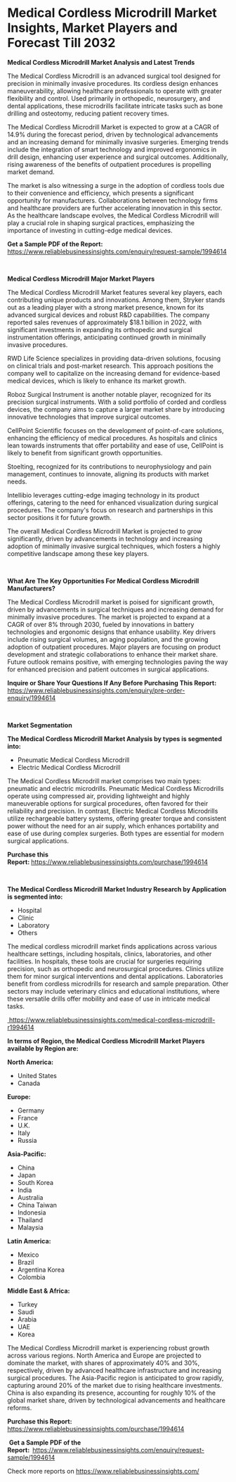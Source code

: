 <p><h1>Medical Cordless Microdrill Market Insights, Market Players and Forecast Till 2032</h1></p><p><strong>Medical Cordless Microdrill Market Analysis and Latest Trends</strong></p>
<p><p>The Medical Cordless Microdrill is an advanced surgical tool designed for precision in minimally invasive procedures. Its cordless design enhances maneuverability, allowing healthcare professionals to operate with greater flexibility and control. Used primarily in orthopedic, neurosurgery, and dental applications, these microdrills facilitate intricate tasks such as bone drilling and osteotomy, reducing patient recovery times.</p><p>The Medical Cordless Microdrill Market is expected to grow at a CAGR of 14.9% during the forecast period, driven by technological advancements and an increasing demand for minimally invasive surgeries. Emerging trends include the integration of smart technology and improved ergonomics in drill design, enhancing user experience and surgical outcomes. Additionally, rising awareness of the benefits of outpatient procedures is propelling market demand.</p><p>The market is also witnessing a surge in the adoption of cordless tools due to their convenience and efficiency, which presents a significant opportunity for manufacturers. Collaborations between technology firms and healthcare providers are further accelerating innovation in this sector. As the healthcare landscape evolves, the Medical Cordless Microdrill will play a crucial role in shaping surgical practices, emphasizing the importance of investing in cutting-edge medical devices.</p></p>
<p><strong>Get a Sample PDF of the Report:&nbsp;</strong> <a href="https://www.reliablebusinessinsights.com/enquiry/request-sample/1994614?utm_campaign=2289&utm_medium=2&utm_source=Github&utm_content=ia&utm_term=05032025&utm_id=medical-cordless-microdrill">https://www.reliablebusinessinsights.com/enquiry/request-sample/1994614</a></p>
<p>&nbsp;</p>
<p><strong>Medical Cordless Microdrill Major Market Players</strong></p>
<p><p>The Medical Cordless Microdrill Market features several key players, each contributing unique products and innovations. Among them, Stryker stands out as a leading player with a strong market presence, known for its advanced surgical devices and robust R&D capabilities. The company reported sales revenues of approximately $18.1 billion in 2022, with significant investments in expanding its orthopedic and surgical instrumentation offerings, anticipating continued growth in minimally invasive procedures.</p><p>RWD Life Science specializes in providing data-driven solutions, focusing on clinical trials and post-market research. This approach positions the company well to capitalize on the increasing demand for evidence-based medical devices, which is likely to enhance its market growth.</p><p>Roboz Surgical Instrument is another notable player, recognized for its precision surgical instruments. With a solid portfolio of corded and cordless devices, the company aims to capture a larger market share by introducing innovative technologies that improve surgical outcomes.</p><p>CellPoint Scientific focuses on the development of point-of-care solutions, enhancing the efficiency of medical procedures. As hospitals and clinics lean towards instruments that offer portability and ease of use, CellPoint is likely to benefit from significant growth opportunities.</p><p>Stoelting, recognized for its contributions to neurophysiology and pain management, continues to innovate, aligning its products with market needs.</p><p>Intellibio leverages cutting-edge imaging technology in its product offerings, catering to the need for enhanced visualization during surgical procedures. The company's focus on research and partnerships in this sector positions it for future growth.</p><p>The overall Medical Cordless Microdrill Market is projected to grow significantly, driven by advancements in technology and increasing adoption of minimally invasive surgical techniques, which fosters a highly competitive landscape among these key players.</p></p>
<p>&nbsp;</p>
<p><strong>What Are The Key Opportunities For Medical Cordless Microdrill Manufacturers?</strong></p>
<p><p>The Medical Cordless Microdrill market is poised for significant growth, driven by advancements in surgical techniques and increasing demand for minimally invasive procedures. The market is projected to expand at a CAGR of over 8% through 2030, fueled by innovations in battery technologies and ergonomic designs that enhance usability. Key drivers include rising surgical volumes, an aging population, and the growing adoption of outpatient procedures. Major players are focusing on product development and strategic collaborations to enhance their market share. Future outlook remains positive, with emerging technologies paving the way for enhanced precision and patient outcomes in surgical applications.</p></p>
<p><strong>Inquire or Share Your Questions If Any Before Purchasing This Report:</strong> <a href="https://www.reliablebusinessinsights.com/enquiry/pre-order-enquiry/1994614?utm_campaign=2289&utm_medium=2&utm_source=Github&utm_content=ia&utm_term=05032025&utm_id=medical-cordless-microdrill">https://www.reliablebusinessinsights.com/enquiry/pre-order-enquiry/1994614</a></p>
<p>&nbsp;</p>
<p><strong>Market Segmentation</strong></p>
<p><strong>The Medical Cordless Microdrill Market Analysis by types is segmented into:</strong></p>
<p><ul><li>Pneumatic Medical Cordless Microdrill</li><li>Electric Medical Cordless Microdrill</li></ul></p>
<p><p>The Medical Cordless Microdrill market comprises two main types: pneumatic and electric microdrills. Pneumatic Medical Cordless Microdrills operate using compressed air, providing lightweight and highly maneuverable options for surgical procedures, often favored for their reliability and precision. In contrast, Electric Medical Cordless Microdrills utilize rechargeable battery systems, offering greater torque and consistent power without the need for an air supply, which enhances portability and ease of use during complex surgeries. Both types are essential for modern surgical applications.</p></p>
<p><strong>Purchase this Report:&nbsp;</strong><a href="https://www.reliablebusinessinsights.com/purchase/1994614?utm_campaign=2289&utm_medium=2&utm_source=Github&utm_content=ia&utm_term=05032025&utm_id=medical-cordless-microdrill">https://www.reliablebusinessinsights.com/purchase/1994614</a></p>
<p>&nbsp;</p>
<p><strong>The Medical Cordless Microdrill Market Industry Research by Application is segmented into:</strong></p>
<p><ul><li>Hospital</li><li>Clinic</li><li>Laboratory</li><li>Others</li></ul></p>
<p><p>The medical cordless microdrill market finds applications across various healthcare settings, including hospitals, clinics, laboratories, and other facilities. In hospitals, these tools are crucial for surgeries requiring precision, such as orthopedic and neurosurgical procedures. Clinics utilize them for minor surgical interventions and dental applications. Laboratories benefit from cordless microdrills for research and sample preparation. Other sectors may include veterinary clinics and educational institutions, where these versatile drills offer mobility and ease of use in intricate medical tasks.</p></p>
<p><a href="https://www.reliablebusinessinsights.com/medical-cordless-microdrill-r1994614?utm_campaign=2289&utm_medium=2&utm_source=Github&utm_content=ia&utm_term=05032025&utm_id=medical-cordless-microdrill">&nbsp;https://www.reliablebusinessinsights.com/medical-cordless-microdrill-r1994614</a></p>
<p><strong>In terms of Region, the Medical Cordless Microdrill Market Players available by Region are:</strong></p>
<p>
    <p> <strong> North America: </strong>
        <ul>
            <li>United States</li>
            <li>Canada</li>
        </ul>
        </p> 
    <p> <strong> Europe: </strong>
        <ul>
            <li>Germany</li>
            <li>France</li>
            <li>U.K.</li>
            <li>Italy</li>
            <li>Russia</li>
        </ul>
        </p> 
    <p> <strong> Asia-Pacific: </strong>
        <ul>
            <li>China</li>
            <li>Japan</li>
            <li>South Korea</li>
            <li>India</li>
            <li>Australia</li>
            <li>China Taiwan</li>
            <li>Indonesia</li>
            <li>Thailand</li>
            <li>Malaysia</li>
        </ul>
        </p> 
    <p> <strong> Latin America: </strong>
        <ul>
            <li>Mexico</li>
            <li>Brazil</li>
            <li>Argentina Korea</li>
            <li>Colombia</li>
        </ul>
        </p> 
    <p> <strong> Middle East & Africa: </strong>
        <ul>
            <li>Turkey</li>
            <li>Saudi</li>
            <li>Arabia</li>
            <li>UAE</li>
            <li>Korea</li>
        </ul>
    </p>
    </p>
<p><p>The Medical Cordless Microdrill market is experiencing robust growth across various regions. North America and Europe are projected to dominate the market, with shares of approximately 40% and 30%, respectively, driven by advanced healthcare infrastructure and increasing surgical procedures. The Asia-Pacific region is anticipated to grow rapidly, capturing around 20% of the market due to rising healthcare investments. China is also expanding its presence, accounting for roughly 10% of the global market share, driven by technological advancements and healthcare reforms.</p></p>
<p><strong>Purchase this Report: </strong><a href="https://www.reliablebusinessinsights.com/purchase/1994614?utm_campaign=2289&utm_medium=2&utm_source=Github&utm_content=ia&utm_term=05032025&utm_id=medical-cordless-microdrill">https://www.reliablebusinessinsights.com/purchase/1994614</a></p>
<p>&nbsp;<strong>Get a Sample PDF of the Report:&nbsp;&nbsp;</strong><a href="https://www.reliablebusinessinsights.com/enquiry/request-sample/1994614?utm_campaign=2289&utm_medium=2&utm_source=Github&utm_content=ia&utm_term=05032025&utm_id=medical-cordless-microdrill">https://www.reliablebusinessinsights.com/enquiry/request-sample/1994614</a></p>
<p><strong></strong></p>
<p>Check more reports on <a href="https://www.reliablebusinessinsights.com/?utm_campaign=2289&utm_medium=2&utm_source=Github&utm_content=ia&utm_term=05032025&utm_id=medical-cordless-microdrill">https://www.reliablebusinessinsights.com/</a></p>